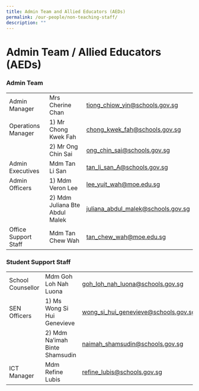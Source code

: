 ```yaml
---
title: Admin Team and Allied Educators (AEDs)
permalink: /our-people/non-teaching-staff/
description: ""
---
```

# **Admin Team / Allied Educators (AEDs)**


<h3>Admin Team</h3>



|  |  |  |
| -------- | -------- | -------- |
| Admin Manager | Mrs Cherine Chan     | tiong_chiow_yin@schools.gov.sg   |
|Operations Manager| 1) Mr Chong Kwek Fah|chong_kwek_fah@schools.gov.sg|
| | 2) Mr Ong Chin Sai|ong_chin_sai@schools.gov.sg|
|Admin Executives|Mdm Tan Li San|tan_li_san_A@schools.gov.sg|
|Admin Officers|1) Mdm Veron Lee|lee_yuit_wah@moe.edu.sg|
| |2) Mdm Juliana Bte Abdul Malek|juliana_abdul_malek@schools.gov.sg|
|Office Support Staff|Mdm Tan Chew Wah|tan_chew_wah@moe.edu.sg|

<h3>Student Support Staff</h3>

||||
| -------- | -------- | -------- |
|School Counsellor|Mdm Goh Loh Nah Luona|goh_loh_nah_luona@schools.gov.sg|
|SEN Officers|1) Ms Wong Si Hui Genevieve|wong_si_hui_genevieve@schools.gov.sg|
||2) Mdm Na’imah Binte Shamsudin|naimah_shamsudin@schools.gov.sg|
|ICT Manager|Mdm Refine Lubis|refine_lubis@schools.gov.sg|